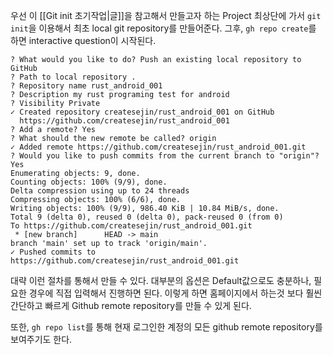 우선 이 [[Git init 초기작업|글]]을 참고해서 만들고자 하는 Project 최상단에 가서 `git init`을 이용해서 최초 local git repository를 만들어준다. 그후,
`gh repo create`를 하면 interactive question이 시작된다.
```
? What would you like to do? Push an existing local repository to GitHub
? Path to local repository .
? Repository name rust_android_001
? Description my rust programing test for android
? Visibility Private
✓ Created repository createsejin/rust_android_001 on GitHub
  https://github.com/createsejin/rust_android_001
? Add a remote? Yes
? What should the new remote be called? origin
✓ Added remote https://github.com/createsejin/rust_android_001.git
? Would you like to push commits from the current branch to "origin"? Yes
Enumerating objects: 9, done.
Counting objects: 100% (9/9), done.
Delta compression using up to 24 threads
Compressing objects: 100% (6/6), done.
Writing objects: 100% (9/9), 986.40 KiB | 10.84 MiB/s, done.
Total 9 (delta 0), reused 0 (delta 0), pack-reused 0 (from 0)
To https://github.com/createsejin/rust_android_001.git
 * [new branch]      HEAD -> main
branch 'main' set up to track 'origin/main'.
✓ Pushed commits to https://github.com/createsejin/rust_android_001.git
```
대략 이런 절차를 통해서 만들 수 있다. 대부분의 옵션은 Default값으로도 충분하나, 필요한 경우에 직접 입력해서 진행하면 된다. 이렇게 하면 홈페이지에서 하는것 보다 훨씬 간단하고 빠르게 Github remote repository를 만들 수 있게 된다.

또한, `gh repo list`를 통해 현재 로그인한 계정의 모든 github remote repository를 보여주기도 한다.